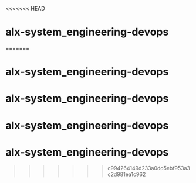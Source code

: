 <<<<<<< HEAD
# alx-system_engineering-devops
=======
# alx-system_engineering-devops
# alx-system_engineering-devops
# alx-system_engineering-devops
# alx-system_engineering-devops
>>>>>>> c994264149d233a0dd5ebf953a3c2d981ea1c962
